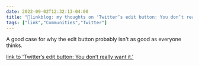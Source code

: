 ```yaml
---
date: 2022-09-02T12:32:13-04:00
title: "🔗linkblog: my thoughts on 'Twitter’s edit button: You don’t really want it.'"
tags: ["link","Communities","Twitter"]
---
```

A good case for why the edit button probably isn't as good as everyone thinks.
 

[link to 'Twitter’s edit button: You don’t really want it.'](https://slate.com/technology/2022/09/twitter-edit-button-the-case-against-it.html?via=rss)
